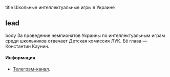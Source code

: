 title
Школьные интеллектуальные игры в Украине

lead
-

body
За проведение чемпионатов Украины по интеллектуальным играм среди школьников отвечает Детская комиссия ЛУК. Её глава — Константин Каунин.

#### Информация

- [Телеграм-канал](https://t.me/shchu2019).
